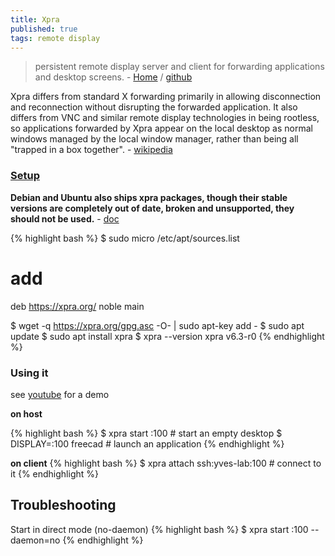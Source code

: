 ```yaml
---
title: Xpra
published: true
tags: remote display
---
```

> persistent remote display server and client for forwarding applications and desktop screens. - [Home](https://xpra.org/index.html) / [github](https://github.com/Xpra-org/xpra/?tab=readme-ov-file#about)

Xpra differs from standard X forwarding primarily in allowing disconnection and reconnection without disrupting the forwarded application. It also differs from VNC and similar remote display technologies in being rootless, so applications forwarded by Xpra appear on the local desktop as normal windows managed by the local window manager, rather than being all "trapped in a box together". - [wikipedia](https://en.wikipedia.org/wiki/Xpra)

### [Setup](https://bytexd.com/xpra/)

**Debian and Ubuntu also ships xpra packages, though their stable versions are completely out of date, broken and unsupported, they should not be used.** - [doc](https://github.com/Xpra-org/xpra/wiki/Distribution-Packages)

{% highlight bash %}
$ sudo micro /etc/apt/sources.list
# add
deb https://xpra.org/ noble main

$ wget -q https://xpra.org/gpg.asc -O- | sudo apt-key add -
$ sudo apt update
$ sudo apt install xpra
$ xpra --version
xpra v6.3-r0
{% endhighlight %}

### Using it

see [youtube](https://www.youtube.com/watch?v=2iBMsyfbC28&t=609s) for a demo

**on host**

{% highlight bash %}
$ xpra start :100		# start an empty desktop
$ DISPLAY=:100 freecad  # launch an application
{% endhighlight %}

**on client**
{% highlight bash %}
$ xpra attach ssh:yves-lab:100		# connect to it
{% endhighlight %}

## Troubleshooting

Start in direct mode (no-daemon)
{% highlight bash %}
$ xpra start :100 --daemon=no
{% endhighlight %}



